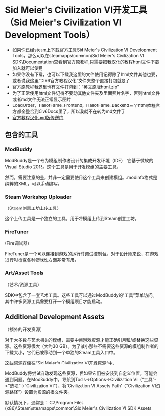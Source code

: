 # Sid Meier's Civilization VI开发工具（Sid Meier's Civilization VI Development Tools）
- 如果你已经steam上下载官方工具Sid Meier's Civilization VI Development Tools，那么可以在steamapps\common\Sid Meier's Civilization VI SDK\Documentation查看到官方原教程,只需要把我汉化的教程html文件下载加入就可以使用
- 如果你没有下载，也可以下载我这里的文件使用记得除了html文件其他也要，或者说我这里“CIV6官方教程汉化”文件夹整个直接打包就是了
- 官方原教程我这里也有文件打包到：“英文原版html.zip”
- 为了正常使用html文件记得不要动其他文件夹及里面照片名字，否则html文件或者md文件无法正常显示图片
- LoadOrder，HallofFame_Frontend，HallofFame_Backend三个html教程官方都全整合到Civ6Docs里了，所以我就不在转为md文件了
- [官方教程汉化.md版传送门](Civ6Docs.md)

## 包含的工具

### ModBuddy

ModBuddy是一个专为模组制作者设计的集成开发环境（IDE），它基于微软的Visual Studio 2013。这个工具是用于开发模组的主要工具。

然而，需要注意的是，并非一定需要使用这个工具来创建模组。.modinfo格式是纯粹的XML，可以手动编写。

### Steam Workshop Uploader

（Steam创意工坊上传工具）

这个上传工具是一个独立的工具，用于将模组上传到Steam创意工坊。

### FireTuner

(Fire调试器)

FireTuner是一个可以连接到游戏的运行时调试控制台。对于设计师来说，在游戏进行时检查各种游戏性方面非常有用。

### Art/Asset Tools

（艺术/资源工具）

SDK中包含了一套艺术工具。这些工具可以通过ModBuddy的“工具”菜单访问。其中许多资源工具需要打开一个模组项目才能启动。

## Additional Development Assets

（额外的开发资源）

对于大多数与艺术相关的模组，需要中间游戏资源才能正确引用和/或替换这些资源。这些资源很大（大约30 GB）。为了减小那些不需要这些资源的模组制作者的下载大小，它们已被移动到一个单独的Steam工具入口中。

这些资源存储在“Sid Meier's Civilization VI开发资源”中。

ModBuddy将尝试自动发现这些资源，但如果它们被安装到自定义位置，可能会遇到问题。在ModBuddy中，导航到Tools->Options->Civilization VI（“工具”->“选项”->“Civilization VI”），将'Civilization VI Assets Path'（“Civilization VI资源路径”）设置为资源的根文件夹。

默认情况下，通常是： C:\Program Files (x86)\Steam\steamapps\common\Sid Meier's Civilization VI SDK Assets
